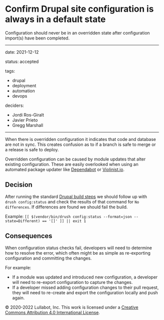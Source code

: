 # Confirm Drupal site configuration is always in a default state

Configuration should never be in an overridden state after configuration import(s) have been completed.

---

date: 2021-12-12

status: accepted

tags:
  - drupal
  - deployment
  - automation
  - devops

deciders:
  - Jordi Ros-Giralt
  - Javier Prieto
  - Gregg Marshall

---

When there is overridden configuration it indicates that code and database are not in sync. This creates confusion as to if a branch is safe to merge or a release is safe to deploy.

Overridden configuration can be caused by module updates that alter existing configuration. These are easily overlooked when using an automated package updater like [Dependabot](https://dependabot.com/) or [Violinist.io](https://violinist.io).

## Decision

After running the standard [Drupal build steps](20210924-drupal-build-steps.md) we should 
follow up with `drush config:status` and check the results of that command for `No differences`. If differences are
found we should fail the build.

Example: `[[ $(vendor/bin/drush config:status --format=json --state=Different) == '[]' ]] || exit 1` 

## Consequences

When configuration status checks fail, developers will need to determine how to resolve the error, which often might be as simple as re-exporting configuration and committing the changes.

For example:
  
  - If a module was updated and introduced new configuration, a developer will need to re-export configuration to capture the changes.
  - If a developer missed adding configuration changes to their pull request, they will need to re-create and export the configuration locally and push again.

© 2020-2022 Lullabot, Inc. This work is licensed under a [Creative Commons Attribution 4.0 International License](http://creativecommons.org/licenses/by/4.0/).
